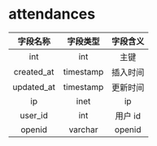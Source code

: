 # attendances

| 字段名称 | 字段类型 | 字段含义 |
| :-----: | :-----: | :-----: 
| int | int | 主键 |
| created_at | timestamp | 插入时间 |
| updated_at | timestamp | 更新时间 |
| ip | inet | ip |
| user_id | int | 用户 id |
| openid | varchar | openid|
